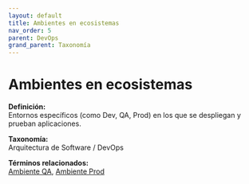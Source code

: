 ```yaml
---
layout: default
title: Ambientes en ecosistemas
nav_order: 5
parent: DevOps
grand_parent: Taxonomía
---
```


# Ambientes en ecosistemas

**Definición:**  
Entornos específicos (como Dev, QA, Prod) en los que se despliegan y prueban aplicaciones.

**Taxonomía:**  
Arquitectura de Software / DevOps

**Términos relacionados:**  
[Ambiente QA](https://maleniski.github.io/diccionario-angl-tec-mx/docs/taxonomia/arquitectura-de-software-/-devops/ambiente-qa.html), [Ambiente Prod](https://maleniski.github.io/diccionario-angl-tec-mx/docs/taxonomia/arquitectura-de-software-/-devops/ambiente-prod.html)
